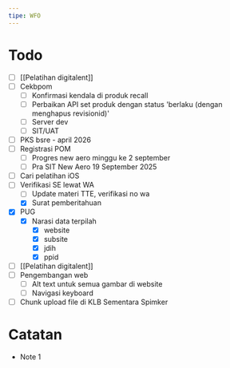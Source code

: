 ```yaml
---
tipe: WFO
---
```

# Todo
- [ ] [[Pelatihan digitalent]] 
- [ ] Cekbpom
	- [ ] Konfirmasi kendala di produk recall
	- [ ] Perbaikan API set produk dengan status 'berlaku (dengan menghapus revisionid)'
	- [ ] Server dev
	- [ ] SIT/UAT
- [ ] PKS bsre - april 2026
- [ ] Registrasi POM
	- [ ] Progres new aero minggu ke 2 september
	- [ ] Pra SIT New Aero 19 September 2025
- [ ] Cari pelatihan iOS
- [ ] Verifikasi SE lewat WA
	- [ ] Update materi TTE, verifikasi no wa
	- [x] Surat pemberitahuan
- [x] PUG
	- [x] Narasi data terpilah
		- [x] website
		- [x] subsite
		- [x] jdih
		- [x] ppid
- [ ] [[Pelatihan digitalent]] 
- [ ] Pengembangan web
	- [ ] Alt text untuk semua gambar di website
	- [ ] Navigasi keyboard
- [ ] Chunk upload file di KLB Sementara Spimker
# Catatan
- Note 1
